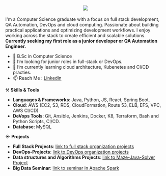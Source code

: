 <h1 align="center">
    <img src="https://readme-typing-svg.herokuapp.com/?font=Righteous&size=35&center=true&vCenter=true&width=500&height=70&duration=4000&lines=Hi+There!+👋;+I'm+Ariel+Semel!;" />
</h1>
  
I'm a Computer Science graduate with a focus on full stack development, QA Automation, DevOps and cloud computing.
Passionate about building practical applications and optimizing development workflows.
I enjoy working across the stack to create efficient and scalable solutions.
**Currently seeking my first role as a junior developer or QA Automation Engineer.**

- 🔭 B.Sc in Computer Science
- 👯 I’m looking for junior roles in full-stack or DevOps.
- 🌱 I’m currently learning cloud architecture, Kubenetes and CI/CD practies.
- 📫 Reach Me : [Linkedin](https://www.linkedin.com/in/ariel-semel/)

⚒️ **Skills & Tools**
- **Languages & Frameworks**: Java, Python, JS, React, Spring Boot.
- **Cloud**: AWS (EC2, S3, RDS, CloudFormation, Route 53, ELB, EFS, VPC, AWS CI/CD)
- **DeVops Tools**: Git, Ansible, Jenkins, Docker, K8, Terraform, Bash and Python Scripts, CI/CD.
- **Database**: MySQL

☀️ **Projects**
- **Full Stack Projects**: [link to full stack organization projects](https://github.com/orgs/Full-Stack-ArielSemel/repositories)
- **DevOps-Projects**: [link to DevOps organization projects](https://github.com/orgs/DevOps-ArielSemel/repositories)
- **Data structures and Algorithms Projects**: [link to Maze-Java-Solver Project](https://github.com/ArielSemel/Maze-Java-Project)
- **Big Data Seminar**: [link to seminar in Apache Spark](https://github.com/ArielSemel/Apache-Spark-Seminar)
